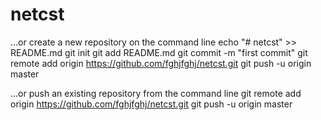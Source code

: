 # netcst

…or create a new repository on the command line
echo "# netcst" >> README.md
git init
git add README.md
git commit -m "first commit"
git remote add origin <https://github.com/fghjfghj/netcst.git>
git push -u origin master

…or push an existing repository from the command line
git remote add origin <https://github.com/fghjfghj/netcst.git>
git push -u origin master
